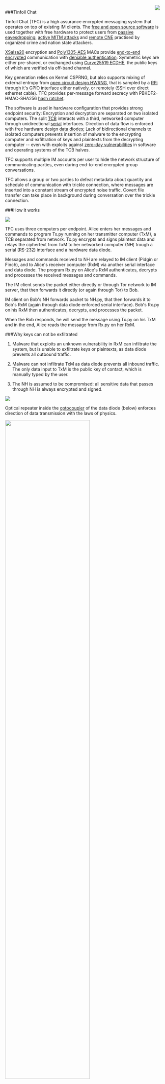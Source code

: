 <img align="right" src="https://cs.helsinki.fi/u/oottela/tfclogo.png" style="position: relative; top: 0; left: 0;">


###Tinfoil Chat

Tinfoil Chat (TFC) is a high assurance encrypted messaging system that
operates on top of existing IM clients. The 
[free and open source software](https://en.wikipedia.org/wiki/Free_and_open-source_software) 
is used together with free hardware to protect users from 
[passive eavesdropping](https://en.wikipedia.org/wiki/Upstream_collection), 
[active MITM attacks](https://en.wikipedia.org/wiki/Man-in-the-middle_attack)
and [remote CNE](https://www.youtube.com/watch?v=3euYBPlX9LM) practised by
organized crime and nation state attackers.

[XSalsa20](https://cr.yp.to/snuffle/salsafamily-20071225.pdf) encryption
and [Poly1305-AES](https://cr.yp.to/mac/poly1305-20050329.pdf) MACs provide
[end-to-end encrypted](https://en.wikipedia.org/wiki/End-to-end_encryption)
communication with [deniable authentication](https://en.wikipedia.org/wiki/Deniable_encryption#Deniable_authentication): Symmetric keys are either 
pre-shared, or exchanged using [Curve25519 ECDHE](https://cr.yp.to/ecdh/curve25519-20060209.pdf), the public 
keys of which are verified via off-band channel.

Key generation relies on Kernel CSPRNG, but also supports mixing of 
external entropy from [open circuit design HWRNG](http://holdenc.altervista.org/avalanche/),
that is sampled by a [RPi](https://www.raspberrypi.org/) through it's 
GPIO interface either natively, or remotely (SSH over direct ethernet 
cable). TFC provides per-message forward secrecy with PBKDF2-HMAC-SHA256 
[hash ratchet](https://en.wikipedia.org/wiki/Double_Ratchet_Algorithm).

The software is used in hardware configuration that provides strong 
endpoint security: Encryption and decryption are separated on two 
isolated computers. The split [TCB](https://en.wikipedia.org/wiki/Trusted_computing_base)
interacts with a third, networked computer through unidirectional [serial](https://en.wikipedia.org/wiki/RS-232)
interfaces. Direction of data flow is enforced with free hardware design
[data diodes](https://en.wikipedia.org/wiki/Unidirectional_network); Lack
of bidirectional channels to isolated computers prevents insertion of 
malware to the encrypting computer and exfiltration of keys and plaintexts
from the decrypting computer -- even with exploits against [zero-day vulnerabilities](https://en.wikipedia.org/wiki/Zero-day_(computing))
in software and operating systems of the TCB halves.

TFC supports multiple IM accounts per user to hide the network structure
of communicating parties, even during end-to-end encrypted group 
conversations.

TFC allows a group or two parties to defeat metadata about quantity and 
schedule of communication with trickle connection, where messages are 
inserted into a constant stream of encrypted noise traffic. Covert file 
transfer can take place in background during conversation over the 
trickle connection.

###How it works

![](https://cs.helsinki.fi/u/oottela/tfcwiki/tfc_overview.png)

TFC uses three computers per endpoint. Alice enters her messages and 
commands to program Tx.py running on her transmitter computer (TxM), a 
TCB separated from network. Tx.py encrypts and signs plaintext data and
relays the ciphertext from TxM to her networked computer (NH) trough a
serial (RS-232) interface and a hardware data diode.

Messages and commands received to NH are relayed to IM client (Pidgin or
Finch), and to Alice's receiver computer (RxM) via another serial interface
and data diode. The program Rx.py on Alice's RxM authenticates, decrypts
and processes the received messages and commands. 

The IM client sends the packet either directly or through Tor network to
IM server, that then forwards it directly (or again through Tor) to Bob.

IM client on Bob's NH forwards packet to NH.py, that then forwards it to
Bob's RxM (again through data diode enforced serial interface). Bob's 
Rx.py on his RxM then authenticates, decrypts, and processes the packet.

When the Bob responds, he will send the message using Tx.py on his 
TxM and in the end, Alice reads the message from Rx.py on her RxM.


###Why keys can not be exfiltrated

1. Malware that exploits an unknown vulnerability in RxM can infiltrate
the system, but is unable to exfiltrate keys or plaintexts, as data
diode prevents all outbound traffic.

2. Malware can not infiltrate TxM as data diode prevents all inbound 
traffic. The only data input to TxM is the public key of contact, which 
is manually typed by the user.

3. The NH is assumed to be compromised: all sensitive data that passes
through NH is always encrypted and signed.

![](https://cs.helsinki.fi/u/oottela/tfcwiki/tfc_attacks.png)

Optical repeater inside the [optocoupler](https://en.wikipedia.org/wiki/Opto-isolator)
of the data diode (below) enforces direction of data transmission with
the laws of physics.

<img src="https://cs.helsinki.fi/u/oottela/tfcwiki/pbdd.jpg" align="center" width="74%" height="74%"/>

###Supported Operating Systems

####TxM and RxM
- *buntu 16.04
- Linux Mint 18 Sarah
- Raspbian Jessie (Only use RPi version 
[1](https://www.raspberrypi.org/products/model-b-plus/) or 
[2](https://www.raspberrypi.org/products/raspberry-pi-2-model-b/))

####NH
- Tails 2.6
- *buntu 16.04
- Linux Mint 18 Sarah
- Raspbian Jessie

###More information

[Threat model](https://github.com/maqp/tfc/wiki/Threat-model)<br>
[FAQ](https://github.com/maqp/tfc/wiki/FAQ)<br>

In depth<br>
&nbsp;&nbsp;&nbsp;&nbsp;[Security design](https://github.com/maqp/tfc/wiki/Security-design)<br>
&nbsp;&nbsp;&nbsp;&nbsp;[Protocol](https://github.com/maqp/tfc/wiki/Protocol)<br>

Hardware<br>
&nbsp;&nbsp;&nbsp;&nbsp;[Hardware configurations](https://github.com/maqp/tfc/wiki/Hardware-configurations)<br>

&nbsp;&nbsp;&nbsp;&nbsp;[Data diode (perfboard)](https://github.com/maqp/tfc/wiki/Data-Diode-(perfboard))<br>
&nbsp;&nbsp;&nbsp;&nbsp;[Data diode (point to point)](https://github.com/maqp/tfc/wiki/Data-diode-(point-to-point))<br>

&nbsp;&nbsp;&nbsp;&nbsp;[HWRNG (perfboard)](https://github.com/maqp/tfc/wiki/HWRNG-(perfboard))<br>
&nbsp;&nbsp;&nbsp;&nbsp;[HWRNG (breadboard)](https://github.com/maqp/tfc/wiki/HWRNG-(breadboard))<br>

Software<Br>
&nbsp;&nbsp;&nbsp;&nbsp;[Installation](https://github.com/maqp/tfc/wiki/Installation)<br>
&nbsp;&nbsp;&nbsp;&nbsp;[How to use](https://github.com/maqp/tfc/wiki/How-to-use)<br>

[Update Log](https://github.com/maqp/tfc/wiki/Update-Log)<br>